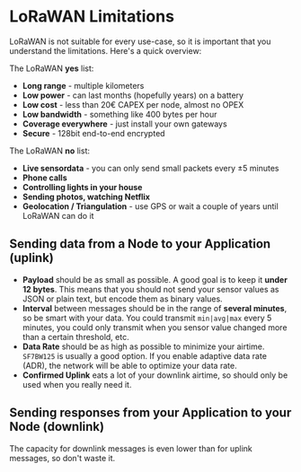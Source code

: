 # LoRaWAN Limitations

LoRaWAN is not suitable for every use-case, so it is important that you understand the limitations. Here's a quick overview:

The LoRaWAN **yes** list:

* **Long range** - multiple kilometers
* **Low power** - can last months (hopefully years) on a battery
* **Low cost** - less than 20€ CAPEX per node, almost no OPEX
* **Low bandwidth** - something like 400 bytes per hour
* **Coverage everywhere** - just install your own gateways
* **Secure** - 128bit end-to-end encrypted

The LoRaWAN **no** list:

* **Live sensordata** - you can only send small packets every ±5 minutes
* **Phone calls**
* **Controlling lights in your house**
* **Sending photos, watching Netflix**
* **Geolocation / Triangulation** - use GPS or wait a couple of years until LoRaWAN can do it

## Sending data from a Node to your Application (uplink)

* **Payload** should be as small as possible. A good goal is to keep it **under 12 bytes**. This means that you should not send your sensor values as JSON or plain text, but encode them as binary values.
* **Interval** between messages should be in the range of **several minutes**, so be smart with your data. You could transmit `min|avg|max` every 5 minutes, you could only transmit when you sensor value changed more than a certain threshold, etc.
* **Data Rate** should be as high as possible to minimize your airtime. `SF7BW125` is usually a good option. If you enable adaptive data rate (ADR), the network will be able to optimize your data rate.
* **Confirmed Uplink** eats a lot of your downlink airtime, so should only be used when you really need it.

## Sending responses from your Application to your Node (downlink)

The capacity for downlink messages is even lower than for uplink messages, so don't waste it.
